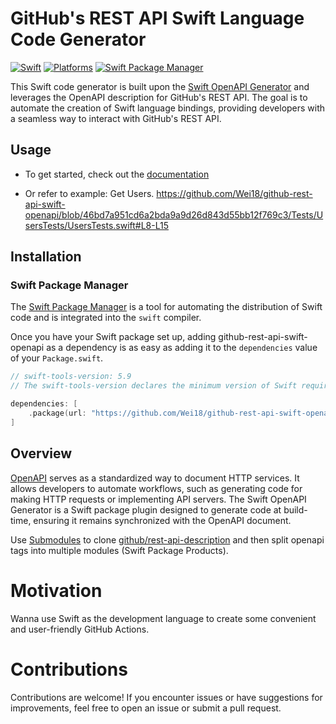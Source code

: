 # GitHub's REST API Swift Language Code Generator

[![Swift](https://img.shields.io/badge/Swift-5.9-orange?style=flat-square)](https://img.shields.io/badge/Swift-5.9-orange?style=flat-square)
[![Platforms](https://img.shields.io/badge/Platforms-macOS-orange?style=flat-square)](https://img.shields.io/badge/Platforms-macOS-orange?style=flat-square)
[![Swift Package Manager](https://img.shields.io/badge/Swift_Package_Manager-compatible-orange?style=flat-square)](https://img.shields.io/badge/Swift_Package_Manager-compatible-orange?style=flat-square)

This Swift code generator is built upon the [Swift OpenAPI Generator](https://github.com/apple/swift-openapi-generator) and leverages the OpenAPI description for GitHub's REST API. The goal is to automate the creation of Swift language bindings, providing developers with a seamless way to interact with GitHub's REST API.

## Usage
- To get started, check out the [documentation](https://wei18.github.io/github-rest-api-swift-openapi/documentation/githubrestapiswiftopenapi/)

- Or refer to example: Get Users.
https://github.com/Wei18/github-rest-api-swift-openapi/blob/46bd7a951cd6a2bda9a9d26d843d55bb12f769c3/Tests/UsersTests/UsersTests.swift#L8-L15

## Installation

### Swift Package Manager

The [Swift Package Manager](https://swift.org/package-manager/) is a tool for automating the distribution of Swift code and is integrated into the `swift` compiler.

Once you have your Swift package set up, adding github-rest-api-swift-openapi as a dependency is as easy as adding it to the `dependencies` value of your `Package.swift`.

```swift
// swift-tools-version: 5.9
// The swift-tools-version declares the minimum version of Swift required to build this package.

dependencies: [
    .package(url: "https://github.com/Wei18/github-rest-api-swift-openapi.git", from: "1.0.0"),
]
```

## Overview

[OpenAPI](https://www.openapis.org/) serves as a standardized way to document HTTP services. It allows developers to automate workflows, such as generating code for making HTTP requests or implementing API servers. The Swift OpenAPI Generator is a Swift package plugin designed to generate code at build-time, ensuring it remains synchronized with the OpenAPI document.

Use [Submodules](https://git-scm.com/book/en/v2/Git-Tools-Submodules) to clone [github/rest-api-description](https://github.com/github/rest-api-description) and then split openapi tags into multiple modules (Swift Package Products).

# Motivation

Wanna use Swift as the development language to create some convenient and user-friendly GitHub Actions.

# Contributions

Contributions are welcome! If you encounter issues or have suggestions for improvements, feel free to open an issue or submit a pull request.
